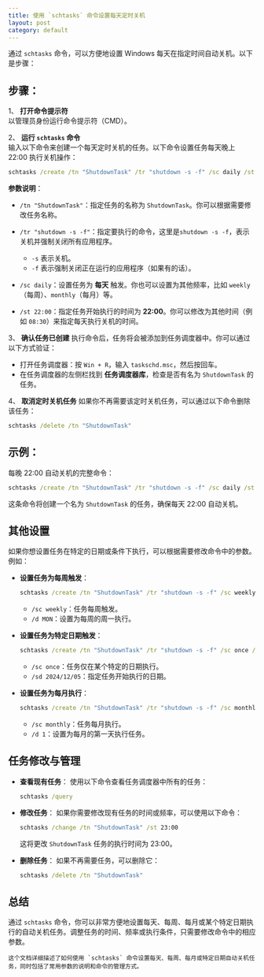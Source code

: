```yaml
---
title: 使用 `schtasks` 命令设置每天定时关机
layout: post
category: default
---
```


通过 `schtasks` 命令，可以方便地设置 Windows 每天在指定时间自动关机。以下是步骤：

## 步骤：

1、 **打开命令提示符**  
   以管理员身份运行命令提示符（CMD）。

2、 **运行 `schtasks` 命令**  
   输入以下命令来创建一个每天定时关机的任务。以下命令设置任务每天晚上 22:00 执行关机操作：

   ```cmd
   schtasks /create /tn "ShutdownTask" /tr "shutdown -s -f" /sc daily /st 22:00
   ```

**参数说明**：

- `/tn "ShutdownTask"`：指定任务的名称为 `ShutdownTask`。你可以根据需要修改任务名称。

- `/tr "shutdown -s -f"`：指定要执行的命令，这里是`shutdown -s -f`，表示关机并强制关闭所有应用程序。

  - `-s` 表示关机。
  - `-f` 表示强制关闭正在运行的应用程序（如果有的话）。

- `/sc daily`：设置任务为 **每天** 触发。你也可以设置为其他频率，比如 `weekly`（每周）、`monthly`（每月）等。

- `/st 22:00`：指定任务开始执行的时间为 **22:00**。你可以修改为其他时间（例如 `08:30`）来指定每天执行关机的时间。

3、 **确认任务已创建**
   执行命令后，任务将会被添加到任务调度器中。你可以通过以下方式验证：

   - 打开任务调度器：按 `Win + R`，输入 `taskschd.msc`，然后按回车。
   - 在任务调度器的左侧栏找到 **任务调度器库**，检查是否有名为 `ShutdownTask` 的任务。

4、 **取消定时关机任务**
   如果你不再需要该定时关机任务，可以通过以下命令删除该任务：

   ```cmd
   schtasks /delete /tn "ShutdownTask"
   ```

## 示例：

每晚 22:00 自动关机的完整命令：

```cmd
schtasks /create /tn "ShutdownTask" /tr "shutdown -s -f" /sc daily /st 22:00
```

这条命令将创建一个名为 `ShutdownTask` 的任务，确保每天 22:00 自动关机。

## 其他设置

如果你想设置任务在特定的日期或条件下执行，可以根据需要修改命令中的参数。例如：

- **设置任务为每周触发**：

  ```cmd
  schtasks /create /tn "ShutdownTask" /tr "shutdown -s -f" /sc weekly /d MON /st 22:00
  ```

  - `/sc weekly`：任务每周触发。
  - `/d MON`：设置为每周的周一执行。

- **设置任务为特定日期触发**：

  ```cmd
  schtasks /create /tn "ShutdownTask" /tr "shutdown -s -f" /sc once /st 22:00 /sd 2024/12/05
  ```

  - `/sc once`：任务仅在某个特定的日期执行。
  - `/sd 2024/12/05`：指定任务开始执行的日期。

- **设置任务为每月执行**：

  ```cmd
  schtasks /create /tn "ShutdownTask" /tr "shutdown -s -f" /sc monthly /d 1 /st 22:00
  ```

  - `/sc monthly`：任务每月执行。
  - `/d 1`：设置为每月的第一天执行任务。

## 任务修改与管理

- **查看现有任务**： 使用以下命令查看任务调度器中所有的任务：

  ```cmd
  schtasks /query
  ```

- **修改任务**： 如果你需要修改现有任务的时间或频率，可以使用以下命令：

  ```cmd
  schtasks /change /tn "ShutdownTask" /st 23:00
  ```

  这将更改 `ShutdownTask` 任务的执行时间为 23:00。

- **删除任务**： 如果不再需要任务，可以删除它：

  ```cmd
  schtasks /delete /tn "ShutdownTask"
  ```

## 总结

通过 `schtasks` 命令，你可以非常方便地设置每天、每周、每月或某个特定日期执行的自动关机任务。调整任务的时间、频率或执行条件，只需要修改命令中的相应参数。

```
这个文档详细描述了如何使用 `schtasks` 命令设置每天、每周、每月或特定日期自动关机任务，同时包括了常用参数的说明和命令的管理方式。
```